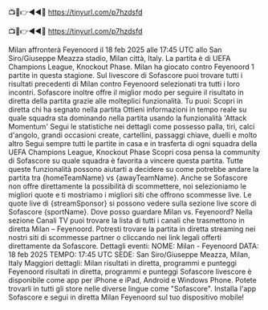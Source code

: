 📺📱👉◄◄🔴 https://tinyurl.com/p7hzdsfd

📺📱👉◄◄🔴 https://tinyurl.com/p7hzdsfd



Milan affronterà Feyenoord il 18 feb 2025 alle 17:45 UTC allo San Siro/Giuseppe Meazza stadio, Milan città, Italy. La partita è di UEFA Champions League, Knockout Phase.
Milan ha giocato contro Feyenoord 1 partite in questa stagione.
Sul livescore di Sofascore puoi trovare tutti i risultati precedenti di Milan contro Feyenoord selezionati tra tutti i loro incontri. Sofascore inoltre offre il miglior modo per seguire il risultato in diretta della partita grazie alle molteplici funzionalità. Tu puoi:
Scopri in diretta chi ha segnato nella partita
Ottieni informazioni in tempo reale su quale squadra sta dominando nella partita usando la funzionalità 'Attack Momentum'
Segui le statistiche nei dettagli come possesso palla, tiri, calci d'angolo, grandi occasioni create, cartellini, passaggi chiave, duelli e molto altro
Segui sempre tutti le partite in casa e in trasferta di ogni squadra della UEFA Champions League, Knockout Phase
Scopri cosa pensa la community di Sofascore su quale squadra è favorita a vincere questa partita.
Tutte queste funzionalità possono aiutarti a decidere su come potrebbe andare la partita tra {homeTeamName} vs {awayTeamName}. Anche se Sofascore non offre direttamente la possibilità di scommettere, noi selezioniamo le migliori quote e ti mostriamo i migliori siti che offrono scommesse live. Le quote live di {streamSponsor} si possono vedere sulla sezione live score</sportlink> di Sofascore <sportlink>{sportName}.
Dove posso guardare Milan vs. Feyenoord? Nella sezione Canali TV puoi trovare la lista di tutti i canali che trasmettono in diretta Milan – Feyenoord. Potresti trovare la partita in diretta streaming nei nostri siti di scommesse partner o cliccando nei link legali offerti direttamente da Sofascore.
Dettagli eventi:
NOME: Milan - Feyenoord
DATA: 18 feb 2025
TEMPO: 17:45 UTC
SEDE: San Siro/Giuseppe Meazza, Milan, Italy
Maggiori dettagli:
Milan risultati in diretta, programmi e punteggi
Feyenoord risultati in diretta, programmi e punteggi
Sofascore livescore è disponibile come app per iPhone e iPad, Android e Windows Phone. Potete trovarli in tutti gli store nelle diverse lingue come "Sofascore". Installa l'app Sofascore e segui in diretta Milan Feyenoord sul tuo dispositivo mobile!
